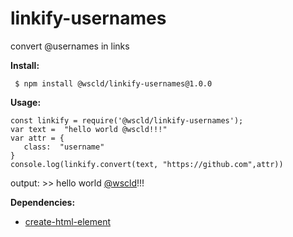 # linkify-usernames
convert @usernames in links

**Install:**

     $ npm install @wscld/linkify-usernames@1.0.0

**Usage:**

    const linkify = require('@wscld/linkify-usernames');
    var text =  "hello world @wscld!!!"
    var attr = {
       class:  "username"
    }
    console.log(linkify.convert(text, "https://github.com",attr))
output: >> hello world <a class="username" href="https://github.com/wscld">@wscld</a>!!!

**Dependencies:**

 - [create-html-element](https://www.npmjs.com/package/create-html-element)
